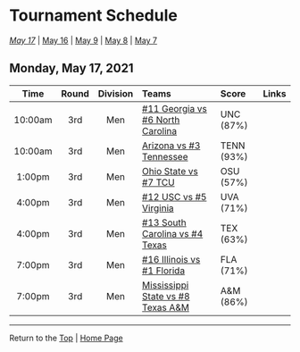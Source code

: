 <a name="top"></a>  

# Tournament Schedule  

*[May 17](./05-17.md)* &#124; [May 16](./05-16.md) &#124; [May 9](./05-09.md) &#124; [May 8](./05-08.md) &#124; [May 7](./05-07.md)  

## Monday, May 17, 2021  

| **Time** | **Round** | **Division** | **Teams** | **Score** | **Links** |  
| :------: | :-------: | :----------: | :-------- | :-------- | :-------- |  
| 10:00am  | 3rd       | Men          | [#11 Georgia vs #6 North Carolina](../ncaam/matches/R3_31-36_UGA_vs_UNC.md) | UNC (87%) |           |  
| 10:00am  | 3rd       | Men          | [Arizona vs #3 Tennessee](../ncaam/matches/R3_25-30_ARIZ_vs_TENN.md) | TENN (93%) |           |  
| 1:00pm   | 3rd       | Men          | [Ohio State vs #7 TCU](../ncaam/matches/R3_37-42_OSU_vs_TCU.md) | OSU (57%) |           |  
| 4:00pm   | 3rd       | Men          | [#12 USC vs #5 Virginia](../ncaam/matches/R3_13-18_USC_vs_UVA.md) | UVA (71%) |           |  
| 4:00pm   | 3rd       | Men          | [#13 South Carolina vs #4 Texas](../ncaam/matches/R3_19-24_SCAR_vs_TEX.md) | TEX (63%) |           |  
| 7:00pm   | 3rd       | Men          | [#16 Illinois vs #1 Florida](../ncaam/matches/R3_1-6_ILL_vs_FLA.md) | FLA (71%) |           |  
| 7:00pm   | 3rd       | Men          | [Mississippi State vs #8 Texas A&M](../ncaam/matches/R3_7-12_MSST_vs_AM.md) | A&M (86%) |           |  

------

Return to the [Top](#top) &#124; [Home Page](../../index.md)